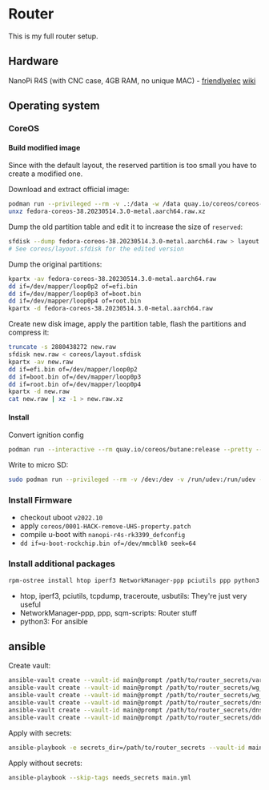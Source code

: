 # Router
This is my full router setup.

## Hardware
NanoPi R4S (with CNC case, 4GB RAM, no unique MAC) - [friendlyelec](https://www.friendlyelec.com/index.php?route=product/product&product_id=284) [wiki](https://wiki.friendlyelec.com/wiki/index.php/NanoPi_R4S)

## Operating system

### CoreOS

#### Build modified image
Since with the default layout, the reserved partition is too small you have to
create a modified one.

Download and extract official image:

```bash
podman run --privileged --rm -v .:/data -w /data quay.io/coreos/coreos-installer:release download --architecture aarch64
unxz fedora-coreos-38.20230514.3.0-metal.aarch64.raw.xz
```

Dump the old partition table and edit it to increase the size of `reserved`:

```bash
sfdisk --dump fedora-coreos-38.20230514.3.0-metal.aarch64.raw > layout.sfdisk
# See coreos/layout.sfdisk for the edited version
```

Dump the original partitions:

```bash
kpartx -av fedora-coreos-38.20230514.3.0-metal.aarch64.raw
dd if=/dev/mapper/loop0p2 of=efi.bin
dd if=/dev/mapper/loop0p3 of=boot.bin
dd if=/dev/mapper/loop0p4 of=root.bin
kpartx -d fedora-coreos-38.20230514.3.0-metal.aarch64.raw
```

Create new disk image, apply the partition table, flash the partitions and compress it:

```bash
truncate -s 2880438272 new.raw
sfdisk new.raw < coreos/layout.sfdisk
kpartx -av new.raw
dd if=efi.bin of=/dev/mapper/loop0p2
dd if=boot.bin of=/dev/mapper/loop0p3
dd if=root.bin of=/dev/mapper/loop0p4
kpartx -d new.raw
cat new.raw | xz -1 > new.raw.xz
```

#### Install
Convert ignition config

```bash
podman run --interactive --rm quay.io/coreos/butane:release --pretty --strict < coreos/router.bu > coreos/router.ign
```

Write to micro SD:

```bash
sudo podman run --privileged --rm -v /dev:/dev -v /run/udev:/run/udev -v .:/data -w /data quay.io/coreos/coreos-installer:release install --offline --image-file new.raw.xz --ignition-file coreos/router.ign --insecure /dev/mmcblk0
```

### Install Firmware
- checkout uboot `v2022.10`
- apply `coreos/0001-HACK-remove-UHS-property.patch`
- compile u-boot with `nanopi-r4s-rk3399_defconfig`
- `dd if=u-boot-rockchip.bin of=/dev/mmcblk0 seek=64`

### Install additional packages

```bash
rpm-ostree install htop iperf3 NetworkManager-ppp pciutils ppp python3 sqm-scripts tcpdump traceroute usbutils
```

- htop, iperf3, pciutils, tcpdump, traceroute, usbutils: They're just very useful
- NetworkManager-ppp, ppp, sqm-scripts: Router stuff
- python3: For ansible

## ansible

Create vault:

```bash
ansible-vault create --vault-id main@prompt /path/to/router_secrets/vars.yaml
ansible-vault create --vault-id main@prompt /path/to/router_secrets/wg_main.nmconnection
ansible-vault create --vault-id main@prompt /path/to/router_secrets/wg_parents.nmconnection
ansible-vault create --vault-id main@prompt /path/to/router_secrets/dnsmasq-hosts
ansible-vault create --vault-id main@prompt /path/to/router_secrets/dnsmasq-private.conf
ansible-vault create --vault-id main@prompt /path/to/router_secrets/ddclient.conf
```

Apply with secrets:

```bash
ansible-playbook -e secrets_dir=/path/to/router_secrets --vault-id main@prompt main.yml
```

Apply without secrets:

```bash
ansible-playbook --skip-tags needs_secrets main.yml
```
